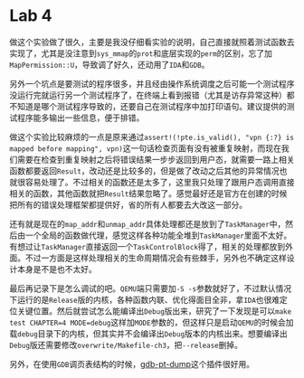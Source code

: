 # Lab 4

做这个实验做了很久，主要是我没仔细看实验的说明，自己直接就照着测试函数去实现了，尤其是没注意到`sys_mmap`的`prot`和底层实现的`perm`的区别，忘了加`MapPermission::U`，导致调了好久，还动用了`IDA`和`GDB`。

另外一个坑点是要测试的程序很多，并且经由操作系统调度之后可能一个测试程序没运行完就运行另一个测试程序了，在终端上看到报错（尤其是访存异常这种）都不知道是哪个测试程序导致的，还要自己在测试程序中加打印语句。建议提供的测试程序能多输出一些信息，便于排错。

做这个实验比较麻烦的一点是原来通过`assert!(!pte.is_valid(), "vpn {:?} is mapped before mapping", vpn)`这一句话检查页面有没有被重复映射，而现在我们需要在检查到重复映射之后将错误结果一步步返回到用户态，就需要一路上相关函数都要返回`Result`，改动还是比较多的，但是做了改动之后其他的异常情况也就很容易处理了。不过相关的函数还是太多了，这里我只处理了跟用户态调用直接相关的函数，其他函数就把`Result`结果忽略了。感觉最好还是官方在创建的时候把所有的错误处理框架都提供好，省的所有人都要去大改这一部分。

还有就是现在的`map_addr`和`unmap_addr`具体处理都还是放到了`TaskManager`中，然后由一个全局的函数做代理，感觉这样各种功能全堆到`TaskManager`里面不太好。有想过让`TaskManager`直接返回一个`TaskControlBlock`得了，相关的处理都放到外面。不过一方面是这样处理相关的生命周期情况会有些棘手，另外也不确定这样设计本身是不是也不太好。

最后再记录下是怎么调试的吧。`QEMU`端只需要加`-S -s`参数就好了，不过默认情况下运行的是`Release`版的内核，各种函数内联、优化得面目全非，拿`IDA`也很难定位关键位置。然后就尝试怎么能编译出`Debug`版出来，研究了一下发现是可以`make test CHAPTER=4 MODE=debug`这样加`MODE`参数的，但这样只是启动`QEMU`的时候会加载`debug`目录下的内核，但其实并不会编译出`Debug`版本的内核出来。想要编译出`Debug`版还需要修改`overwrite/Makefile-ch3`，把`--release`删掉。

另外，在使用`GDB`调页表结构的时候，[gdb-pt-dump](https://github.com/martinradev/gdb-pt-dump)这个插件很好用。
